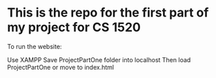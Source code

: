 
# This is the repo for the first part of my project for CS 1520

To run the website:

  Use XAMPP
  Save ProjectPartOne folder into localhost
  Then load ProjectPartOne or move to index.html
